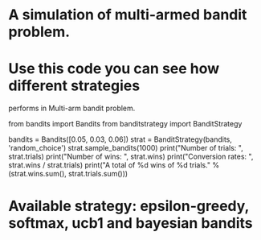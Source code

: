 # A simulation of multi-armed bandit problem. 

# Use this code you can see how different strategies
performs in Multi-arm bandit problem. 

from bandits import Bandits
from banditstrategy import BanditStrategy

bandits = Bandits([0.05, 0.03, 0.06])
strat = BanditStrategy(bandits, 'random_choice')
strat.sample_bandits(1000)
print("Number of trials: ", strat.trials)
print("Number of wins: ", strat.wins)
print("Conversion rates: ", strat.wins / strat.trials)
print("A total of %d wins of %d trials." % \
    (strat.wins.sum(), strat.trials.sum()))

# Available strategy:  epsilon-greedy, softmax, ucb1 and bayesian bandits